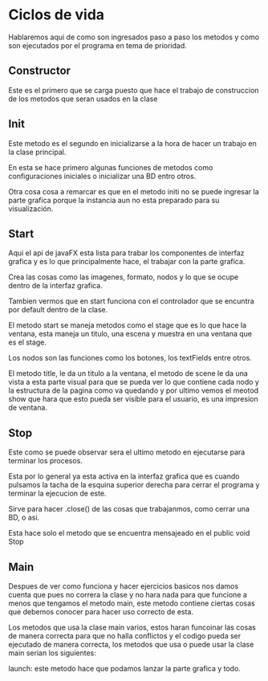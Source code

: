 # Ciclos de vida
Hablaremos aqui de como son ingresados paso a paso los metodos y como son ejecutados por el programa en tema de prioridad.

## Constructor
Este es el primero que se carga puesto que hace el trabajo de construccion de los metodos que seran usados en la clase

## Init
Este metodo es el segundo en inicializarse a la hora de hacer un trabajo en la clase principal.

En esta se hace primero algunas funciones de metodos como configuraciones iniciales o inicializar una BD entro otros.

Otra cosa cosa a remarcar es que en el metodo initi no se puede ingresar la parte grafica porque la instancia aun no esta preparado para su visualización.

## Start
Aqui el api de javaFX esta lista para trabar los componentes de interfaz grafica y es lo que principalmente hace, el trabajar con la parte grafica.

Crea las cosas como las imagenes, formato, nodos y lo que se ocupe dentro de la interfaz grafica.

Tambien vermos que en start funciona con el controlador que se encuntra por default dentro de la clase.

El metodo start se maneja metodos como el stage que es lo que hace la ventana, esta maneja un titulo, una escena y muestra en una ventana que es el stage.

Los nodos son las funciones como los botones, los textFields entre otros.

El metodo title, le da un titulo a la ventana, el metodo de scene le da una vista a esta parte visual para que se pueda ver lo que contiene cada nodo y la estructura de la pagina como va quedando y por ultimo vemos el meotod show que hara que esto pueda ser visible para el usuario, es una impresion de ventana.

## Stop
Este como se puede observar sera el ultimo metodo en ejecutarse para terminar los procesos.

Esta por lo general ya esta activa en la interfaz grafica que es cuando pulsamos la tacha de la esquina superior derecha para cerrar el programa y terminar la ejecucion de este.

Sirve para hacer .close() de las cosas que trabajanmos, como cerrar una BD, o asi.

Esta hace solo el metodo que se encuentra mensajeado en el public void Stop

## Main
Despues de ver como funciona y hacer ejercicios basicos nos damos cuenta que pues no correra la clase y no hara nada para que funcione a menos que tengamos el metodo main, este metodo contiene ciertas cosas que debemos conocer para hacer uso correcto de esta.

Los metodos que usa la clase main varios, estos haran funcoinar las cosas de manera correcta para que no halla conflictos y el codigo pueda ser ejecutado de manera correcta, los metodos que usa o puede usar la clase main serian los siguientes:

launch: este metodo hace que podamos lanzar la parte grafica y todo.